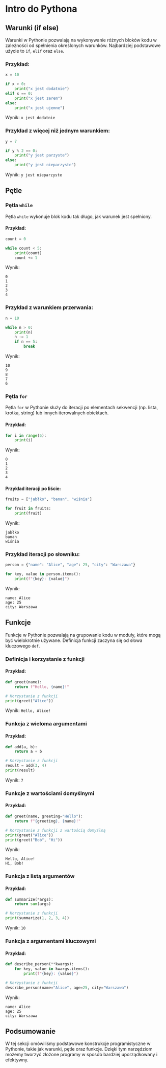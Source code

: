 
# Intro do Pythona

## Warunki (if else)

Warunki w Pythonie pozwalają na wykonywanie różnych bloków kodu w zależności od spełnienia określonych warunków. Najbardziej podstawowe użycie to `if`, `elif` oraz `else`.

### Przykład:

```python
x = 10

if x > 0:
    print("x jest dodatnie")
elif x == 0:
    print("x jest zerem")
else:
    print("x jest ujemne")
```

Wynik: `x jest dodatnie`

### Przykład z więcej niż jednym warunkiem:

```python
y = 7

if y % 2 == 0:
    print("y jest parzyste")
else:
    print("y jest nieparzyste")
```

Wynik: `y jest nieparzyste`

## Pętle

### Pętla `while`

Pętla `while` wykonuje blok kodu tak długo, jak warunek jest spełniony.

#### Przykład:

```python
count = 0

while count < 5:
    print(count)
    count += 1
```

Wynik:
```
0
1
2
3
4
```

### Przykład z warunkiem przerwania:

```python
n = 10

while n > 0:
    print(n)
    n -= 1
    if n == 5:
        break
```

Wynik:
```
10
9
8
7
6
```

### Pętla `for`

Pętla `for` w Pythonie służy do iteracji po elementach sekwencji (np. lista, krotka, string) lub innych iterowalnych obiektach.

#### Przykład:

```python
for i in range(5):
    print(i)
```

Wynik:
```
0
1
2
3
4
```

#### Przykład iteracji po liście:

```python
fruits = ["jabłko", "banan", "wiśnia"]

for fruit in fruits:
    print(fruit)
```

Wynik:
```
jabłko
banan
wiśnia
```

### Przykład iteracji po słowniku:

```python
person = {"name": "Alice", "age": 25, "city": "Warszawa"}

for key, value in person.items():
    print(f"{key}: {value}")
```

Wynik:
```
name: Alice
age: 25
city: Warszawa
```

## Funkcje

Funkcje w Pythonie pozwalają na grupowanie kodu w moduły, które mogą być wielokrotnie używane. Definicja funkcji zaczyna się od słowa kluczowego `def`.

### Definicja i korzystanie z funkcji

#### Przykład:

```python
def greet(name):
    return f"Hello, {name}!"

# Korzystanie z funkcji
print(greet("Alice"))
```

Wynik: `Hello, Alice!`

### Funkcja z wieloma argumentami

#### Przykład:

```python
def add(a, b):
    return a + b

# Korzystanie z funkcji
result = add(3, 4)
print(result)
```

Wynik: `7`

### Funkcje z wartościami domyślnymi

#### Przykład:

```python
def greet(name, greeting="Hello"):
    return f"{greeting}, {name}!"

# Korzystanie z funkcji z wartością domyślną
print(greet("Alice"))
print(greet("Bob", "Hi"))
```

Wynik:
```
Hello, Alice!
Hi, Bob!
```

### Funkcja z listą argumentów

#### Przykład:

```python
def summarize(*args):
    return sum(args)

# Korzystanie z funkcji
print(summarize(1, 2, 3, 4))
```

Wynik: `10`

### Funkcja z argumentami kluczowymi

#### Przykład:

```python
def describe_person(**kwargs):
    for key, value in kwargs.items():
        print(f"{key}: {value}")

# Korzystanie z funkcji
describe_person(name="Alice", age=25, city="Warszawa")
```

Wynik:
```
name: Alice
age: 25
city: Warszawa
```

## Podsumowanie

W tej sekcji omówiliśmy podstawowe konstrukcje programistyczne w Pythonie, takie jak warunki, pętle oraz funkcje. Dzięki tym narzędziom możemy tworzyć złożone programy w sposób bardziej uporządkowany i efektywny.
